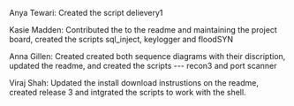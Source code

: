Anya Tewari: Created the script delievery1 

Kasie Madden: Contributed the to the readme and maintaining the project board, created the scripts sql_inject, keylogger and floodSYN

Anna Gillen: Created created both sequence diagrams with their discription, updated the readme, and created the scripts --- recon3 and port scanner

Viraj Shah: Updated the install download instrustions on the readme, created release 3 and intgrated the scripts to work with the shell. 
